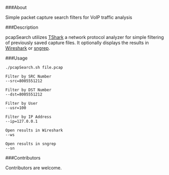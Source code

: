###About

Simple packet capture search filters for VoIP traffic analysis

###Description

pcapSearch utilizes [TShark](https://www.wireshark.org/docs/wsug_html_chunked/AppToolstshark.html) a network protocol analyzer for simple filtering of previously saved capture files. It optionally displays the results in [Wireshark](https://www.wireshark.org/) or [sngrep](https://github.com/irontec/sngrep).

###Usage

	./pcapSearch.sh file.pcap

	Filter by SRC Number
	--src=8005551212

	Filter by DST Number
 	--dst=8005551212

	Filter by User
	--usr=100

	Filter by IP Address
	--ip=127.0.0.1

	Open results in Wireshark
	--ws

	Open results in sngrep
	--sn

###Contributors

Contributors are welcome.
